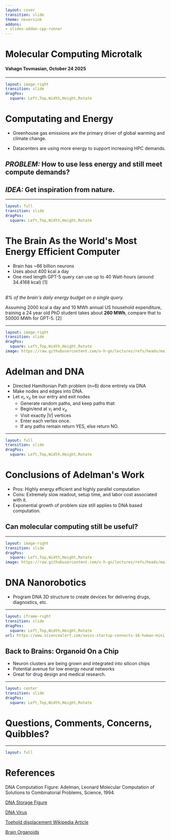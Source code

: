 ```yaml
---
layout: cover
transition: slide
theme: neversink
addons:
- slidev-addon-cpp-runner
---
```


# Molecular Computing Microtalk
#### Vahagn Tovmasian, October 24 2025

---

```yaml
layout: image-right
transition: slide
dragPos:
  square: Left,Top,Width,Height,Rotate
```
# Computating and Energy 

- Greenhouse gas emissions are the primary driver of global warming and climate change. 

- Datacenters are using more energy to support increasing HPC demands.

## _PROBLEM:_ How to use less energy and still meet compute demands?
## _IDEA:_ Get inspiration from nature.

---

```yaml
layout: full
transition: slide
dragPos:
  square: Left,Top,Width,Height,Rotate
```

# The Brain As the World's Most Energy Efficient Computer

- Brain has ~86 billion neurons
- Uses about 400 kcal a day
- One med length GPT-5 query can use up to 40 Watt-hours (around 34.4168 kcal) [1]

<br> *_8% of the brain's daily energy budget on a single query_.*

<AdmonitionType title="Energy in terms of PhD Students" type="tip" width="300px" custom="text-lg" v-drag="[68,396,816,91]">
Assuming 2000 kcal a day and 10 MWh annual US household expenditure, training a 24 year old PhD student takes about <b>260 MWh</b>, compare that to 50000 MWh for GPT-5. [2]
</AdmonitionType>

---

```yaml
layout: image-right
transition: slide
dragPos:
  square: Left,Top,Width,Height,Rotate
image: https://raw.githubusercontent.com/v-h-gn/lectures/refs/heads/main/published/cs302/adelman-figure.png
```
# Adelman and DNA 

- Directed Hamiltonian Path problem (n=6) done entirely via DNA 
- Make nodes and edges into DNA. 
- Let $v_i, v_o$ be our entry and exit nodes
  - Generate random paths, and keep paths that:
  - Begin/end at $v_i$ and $v_o$
  - Visit exactly |V| vertices
  - Enter each vertex once.
  - If any paths remain return YES, else return NO.

---

```yaml
layout: full
transition: slide
dragPos:
  square: Left,Top,Width,Height,Rotate
```

# Conclusions of Adelman's Work
- Pros: Highly energy efficient and highly parallel computation
- Cons: Extremely slow readout, setup time, and labor cost associated with it.
- Exponential growth of problem size still applies to DNA based computation.

## Can molecular computing still be useful?

---

```yaml
layout: image-right
transition: slide
dragPos:
  square: Left,Top,Width,Height,Rotate
image: https://raw.githubusercontent.com/v-h-gn/lectures/refs/heads/main/published/cs302/dna-origami.png
```
# DNA Nanorobotics

- Program DNA 3D structure to create devices for delivering drugs, diagnostics, etc.


---

```yaml
layout: iframe-right
transition: slide
dragPos:
  square: Left,Top,Width,Height,Rotate
url: https://www.sciencealert.com/swiss-startup-connects-16-human-mini-brains-to-create-low-energy-biocomputer
```
## Back to Brains: Organoid On a Chip

- Neuron clusters are being grown and integrated into silicon chips
- Potential avenue for low energy neural networks
- Great for drug design and medical research.

---

```yaml
layout: center
transition: slide
dragPos:
  square: Left,Top,Width,Height,Rotate
```

# Questions, Comments, Concerns, Quibbles?


--- 

```yaml
layout: full
```

# References
DNA Computation Figure: Adelman, Leonard Molecular Computation of Solutions to
Combinatorial Problems, Science, 1994.

[DNA Storage Figure](https://www.nature.com/articles/537022a)

[DNA Virus](https://news.mit.edu/2020/dna-origami-vaccine-design-rules-0629)

[Toehold displacement Wikipedia Article ](https://en.wikipedia.org/wiki/Toehold_mediated_strand_displacement#/media/File:Toehold_mediated_strand_displacement.png)

[Brain Organoids](https://www.sciencealert.com/swiss-startup-connects-16-human-mini-brains-to-create-low-energy-biocomputer)